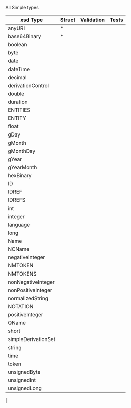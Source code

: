 All Simple types

| xsd Type | Struct | Validation | Tests |
| -------- | ------ | ---------- | ----- |
|anyURI| * |  |  |  
|base64Binary| * |  |  |  
|boolean|  |  |  |  
|byte|  |  |  |  
|date|  |  |  |  
|dateTime|  |  |  |  
|decimal|  |  |  |  
|derivationControl|  |  |  |  
|double|  |  |  |  
|duration|  |  |  |  
|ENTITIES|  |  |  |  
|ENTITY|  |  |  |  
|float|  |  |  |  
|gDay|  |  |  |  
|gMonth|  |  |  |  
|gMonthDay|  |  |  |  
|gYear|  |  |  |  
|gYearMonth|  |  |  |  
|hexBinary|  |  |  |  
|ID|  |  |  |  
|IDREF|  |  |  |  
|IDREFS|  |  |  |  
|int|  |  |  |  
|integer|  |  |  |  
|language|  |  |  |  
|long|  |  |  |  
|Name|  |  |  |  
|NCName|  |  |  |  
|negativeInteger|  |  |  |  
|NMTOKEN|  |  |  |  
|NMTOKENS|  |  |  |  
|nonNegativeInteger|  |  |  |  
|nonPositiveInteger|  |  |  |  
|normalizedString|  |  |  |  
|NOTATION|  |  |  |  
|positiveInteger|  |  |  |  
|QName|  |  |  |  
|short|  |  |  |  
|simpleDerivationSet|  |  |  |  
|string|  |  |  |  
|time|  |  |  |  
|token|  |  |  |  
|unsignedByte|  |  |  |  
|unsignedInt|  |  |  |  
|unsignedLong|  |  |  |  
|